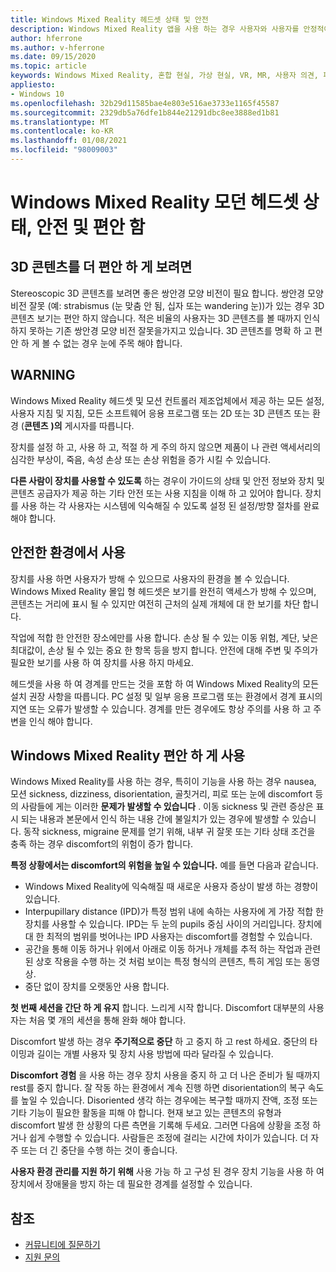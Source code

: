 ```yaml
---
title: Windows Mixed Reality 헤드셋 상태 및 안전
description: Windows Mixed Reality 앱을 사용 하는 경우 사용자와 사용자를 안정적이 고 안전 하며 편안 하 게 유지 하는 방법을 알아보세요.
author: hferrone
ms.author: v-hferrone
ms.date: 09/15/2020
ms.topic: article
keywords: Windows Mixed Reality, 혼합 현실, 가상 현실, VR, MR, 사용자 의견, 피드백 허브, 버그
appliesto:
- Windows 10
ms.openlocfilehash: 32b29d11585bae4e803e516ae3733e1165f45587
ms.sourcegitcommit: 2329db5a76dfe1b844e21291dbc8ee3888ed1b81
ms.translationtype: MT
ms.contentlocale: ko-KR
ms.lasthandoff: 01/08/2021
ms.locfileid: "98009003"
---
```

# <a name="windows-mixed-reality-immersive-headset-health-safety-and-comfort"></a>Windows Mixed Reality 모던 헤드셋 상태, 안전 및 편안 함

## <a name="to-view-3d-content-more-comfortably"></a>3D 콘텐츠를 더 편안 하 게 보려면

Stereoscopic 3D 콘텐츠를 보려면 좋은 쌍안경 모양 비전이 필요 합니다. 쌍안경 모양 비전 잘못 (예: strabismus (눈 맞춤 안 됨, 십자 또는 wandering 눈))가 있는 경우 3D 콘텐츠 보기는 편안 하지 않습니다. 적은 비율의 사용자는 3D 콘텐츠를 볼 때까지 인식 하지 못하는 기존 쌍안경 모양 비전 잘못을가지고 있습니다. 3D 콘텐츠를 명확 하 고 편안 하 게 볼 수 없는 경우 눈에 주목 해야 합니다.

## <a name="warning"></a>WARNING

Windows Mixed Reality 헤드셋 및 모션 컨트롤러 제조업체에서 제공 하는 모든 설정, 사용자 지침 및 지침, 모든 소프트웨어 응용 프로그램 또는 2D 또는 3D 콘텐츠 또는 환경 (**콘텐츠** **)의** 게시자를 따릅니다.

장치를 설정 하 고, 사용 하 고, 적절 하 게 주의 하지 않으면 제품이 나 관련 액세서리의 심각한 부상이, 죽음, 속성 손상 또는 손상 위험을 증가 시킬 수 있습니다.

**다른 사람이 장치를 사용할 수 있도록** 하는 경우이 가이드의 상태 및 안전 정보와 장치 및 콘텐츠 공급자가 제공 하는 기타 안전 또는 사용 지침을 이해 하 고 있어야 합니다. 장치를 사용 하는 각 사용자는 시스템에 익숙해질 수 있도록 설정 된 설정/방향 절차를 완료 해야 합니다.

## <a name="use-in-safe-surroundings"></a>안전한 환경에서 사용

장치를 사용 하면 사용자가 방해 수 있으므로 사용자의 환경을 볼 수 있습니다. Windows Mixed Reality 몰입 형 헤드셋은 보기를 완전히 액세스가 방해 수 있으며, 콘텐츠는 거리에 표시 될 수 있지만 여전히 근처의 실제 개체에 대 한 보기를 차단 합니다.

작업에 적합 한 안전한 장소에만를 사용 합니다. 손상 될 수 있는 이동 위험, 계단, 낮은 최대값이, 손상 될 수 있는 중요 한 항목 등을 방지 합니다. 안전에 대해 주변 및 주의가 필요한 보기를 사용 하 여 장치를 사용 하지 마세요.

헤드셋을 사용 하 여 경계를 만드는 것을 포함 하 여 Windows Mixed Reality의 모든 설치 권장 사항을 따릅니다. PC 설정 및 일부 응용 프로그램 또는 환경에서 경계 표시의 지연 또는 오류가 발생할 수 있습니다. 경계를 만든 경우에도 항상 주의를 사용 하 고 주변을 인식 해야 합니다.

## <a name="using-windows-mixed-reality-comfortably"></a>Windows Mixed Reality 편안 하 게 사용

Windows Mixed Reality를 사용 하는 경우, 특히이 기능을 사용 하는 경우 nausea, 모션 sickness, dizziness, disorientation, 골칫거리, 피로 또는 눈에 discomfort 등의 사람들에 게는 이러한 **문제가 발생할 수 있습니다** . 이동 sickness 및 관련 증상은 표시 되는 내용과 본문에서 인식 하는 내용 간에 불일치가 있는 경우에 발생할 수 있습니다. 동작 sickness, migraine 문제를 얻기 위해, 내부 귀 잘못 또는 기타 상태 조건을 충족 하는 경우 discomfort의 위험이 증가 합니다.

**특정 상황에서는 discomfort의 위험을 높일 수 있습니다.** 예를 들면 다음과 같습니다.

* Windows Mixed Reality에 익숙해질 때 새로운 사용자 증상이 발생 하는 경향이 있습니다.
* Interpupillary distance (IPD)가 특정 범위 내에 속하는 사용자에 게 가장 적합 한 장치를 사용할 수 있습니다. IPD는 두 눈의 pupils 중심 사이의 거리입니다. 장치에 대 한 최적의 범위를 벗어나는 IPD 사용자는 discomfort를 경험할 수 있습니다.
* 공간을 통해 이동 하거나 위에서 아래로 이동 하거나 개체를 추적 하는 작업과 관련 된 상호 작용을 수행 하는 것 처럼 보이는 특정 형식의 콘텐츠, 특히 게임 또는 동영상.
* 중단 없이 장치를 오랫동안 사용 합니다.

**첫 번째 세션을 간단 하 게 유지** 합니다. 느리게 시작 합니다. Discomfort 대부분의 사용자는 처음 몇 개의 세션을 통해 완화 해야 합니다.

Discomfort 발생 하는 경우 **주기적으로 중단** 하 고 중지 하 고 rest 하세요. 중단의 타이밍과 길이는 개별 사용자 및 장치 사용 방법에 따라 달라질 수 있습니다.

**Discomfort 경험** 을 사용 하는 경우 장치 사용을 중지 하 고 더 나은 준비가 될 때까지 rest를 중지 합니다. 잘 작동 하는 환경에서 계속 진행 하면 disorientation의 복구 속도를 높일 수 있습니다. Disoriented 생각 하는 경우에는 복구할 때까지 잔액, 조정 또는 기타 기능이 필요한 활동을 피해 야 합니다. 현재 보고 있는 콘텐츠의 유형과 discomfort 발생 한 상황의 다른 측면을 기록해 두세요. 그러면 다음에 상황을 조정 하거나 쉽게 수행할 수 있습니다. 사람들은 조정에 걸리는 시간에 차이가 있습니다. 더 자주 또는 더 긴 중단을 수행 하는 것이 좋습니다.

**사용자 환경 관리를 지원 하기 위해** 사용 가능 하 고 구성 된 경우 장치 기능을 사용 하 여 장치에서 장애물을 방지 하는 데 필요한 경계를 설정할 수 있습니다.


## <a name="see-also"></a>참조
* [커뮤니티에 질문하기](https://answers.microsoft.com)
* [지원 문의](https://support.microsoft.com/contactus/)